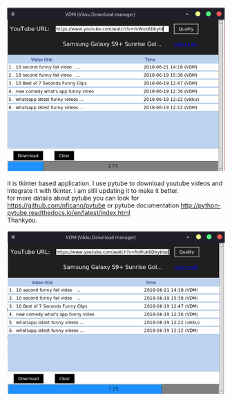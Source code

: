 ![VDM](https://github.com/Vikku14/tkinter_projects/blob/master/idm_image.png) <br/><br/> 
it is tkinter based application.
I use pytube to download youtube videos and integrate it with tkinter.
I am still updating it to make it better.  
for more datails about pytube you can look for https://github.com/nficano/pytube
or pytube documentation http://python-pytube.readthedocs.io/en/latest/index.html  
Thankyou.            <br /><br />
![VDM](https://github.com/Vikku14/tkinter_projects/blob/master/idm_image2.png)    

